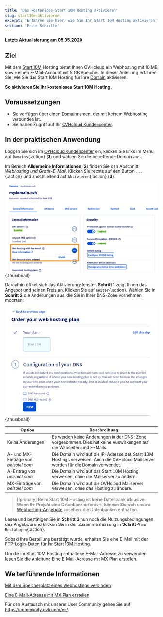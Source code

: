 ```yaml
---
title: 'Das kostenlose Start 10M Hosting aktivieren'
slug: start10m-aktivieren
excerpt: 'Erfahren Sie hier, wie Sie Ihr Start 10M Hosting aktivieren'
section: 'Erste Schritte'
---
```


**Letzte Aktualisierung am 05.05.2020**

## Ziel

Mit dem [Start 10M](https://www.ovh.de/domains/angebot_hosting_start10m.xml) Hosting bietet Ihnen OVHcloud ein Webhosting mit 10 MB sowie einen E-Mail-Account mit 5 GB Speicher. In dieser Anleitung erfahren Sie, wie Sie das Start 10M Hosting für Ihre [Domain](https://www.ovh.com/de/domains/) aktivieren.

**So aktivieren Sie Ihr kostenloses Start 10M Hosting.**

## Voraussetzungen

- Sie verfügen über einen [Domainnamen](https://www.ovh.de/domains/), der mit keinem Webhosting verbunden ist.
- Sie haben Zugriff auf Ihr [OVHcloud Kundencenter](https://www.ovh.com/auth/?action=gotomanager&from=https://www.ovh.de/&ovhSubsidiary=de).

## In der praktischen Anwendung

Loggen Sie sich im [OVHcloud Kundencenter](https://www.ovh.com/auth/?action=gotomanager&from=https://www.ovh.de/&ovhSubsidiary=de) ein, klicken Sie links im Menü auf `Domains`{.action} (**3**) und wählen Sie die betreffende Domain aus.

Im Bereich **Allgemeine Informationen** (**2**) finden Sie den Abschnitt *Webhosting und Gratis-E-Mail*. Klicken Sie rechts auf den Button `...`{.action} und anschließend auf `Aktivieren`{.action} (**3**).

![Start 10M](images/start10m-step1-01.png){.thumbnail}

Daraufhin öffnet sich das Aktivierungsfenster. **Schritt 1** zeigt Ihnen das Angebot und seinen Preis an. Klicken Sie auf `Weiter`{.action}. Wählen Sie in **Schritt 2** die Änderungen aus, die Sie in Ihrer DNS-Zone vornehmen möchten:

![Start 10M](images/start10m-step1-02.png){.thumbnail}

| Option                                       	| Beschreibung                                                                                                               								|
|--------------------------------------------	|-----------------------------------------------------------------------------------------------------------------------------------------------------------|
| Keine Änderungen                           	| Es werden keine Änderungen in der DNS-Zone vorgenommen. Dies hat keine Auswirkungen auf die Webseiten und E-Mails.                                               								|
| A- und MX-Einträge von *beispiel.com* 	| Die Domain wird auf die IP-Adresse des Start 10M Hostings verweisen. Auch die OVHcloud Mailserver werden für die Domain verwendet. 	|
| A-Eintrag von *beispiel.com*          	| Die Domain wird auf das Start 10M Hosting verweisen, ohne die Mailserver zu ändern.                             								|
| MX-Einträge von *beispiel.com*      	| Die Domain wird auf die OVHcloud Mailserver verweisen, ohne das Hosting zu ändern.  								|

> [!primary]
> Beim Start 10M Hosting ist keine Datenbank inklusive. Wenn Ihr Projekt eine Datenbank erfordert, können Sie sich unsere [Webhosting-Angebote](https://www.ovh.de/hosting/) ansehen, die Datenbanken enthalten.

Lesen und bestätigen Sie in **Schritt 3** nun noch die Nutzungsbedingungen des Angebots und klicken Sie in der Zusammenfassung in **Schritt 4** auf `Bestätigen`{.action}.

Sobald Ihre Bestellung bestätigt wurde, erhalten Sie eine E-Mail mit den [FTP-Login-Daten](../verbindung-ftp-speicher-webhosting/) für Ihr Start 10M Hosting.

Um die im Start 10M Hosting enthaltene E-Mail-Adresse zu verwenden, lesen Sie die Anleitung [Eine E-Mail-Adresse mit MX Plan erstellen](../../emails/e-mail-adresse-erstellen/).

## Weiterführende Informationen

[Mit dem Speicherplatz eines Webhostings verbinden](../verbindung-ftp-speicher-webhosting/)

[Eine E-Mail-Adresse mit MX Plan erstellen](../../emails/e-mail-adresse-erstellen/)

Für den Austausch mit unserer User Community gehen Sie auf <https://community.ovh.com/en/>.



